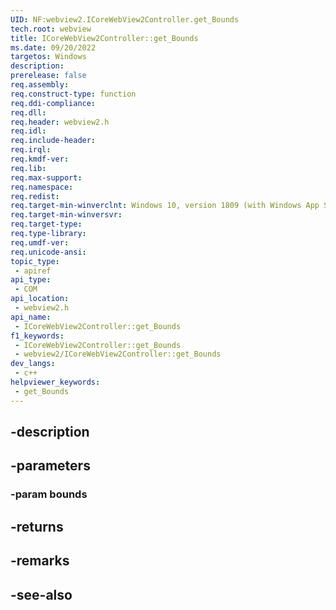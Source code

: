 ```yaml
---
UID: NF:webview2.ICoreWebView2Controller.get_Bounds
tech.root: webview
title: ICoreWebView2Controller::get_Bounds
ms.date: 09/20/2022
targetos: Windows
description: 
prerelease: false
req.assembly: 
req.construct-type: function
req.ddi-compliance: 
req.dll: 
req.header: webview2.h
req.idl: 
req.include-header: 
req.irql: 
req.kmdf-ver: 
req.lib: 
req.max-support: 
req.namespace: 
req.redist: 
req.target-min-winverclnt: Windows 10, version 1809 (with Windows App SDK 1.1 or later)
req.target-min-winversvr: 
req.target-type: 
req.type-library: 
req.umdf-ver: 
req.unicode-ansi: 
topic_type:
 - apiref
api_type:
 - COM
api_location:
 - webview2.h
api_name:
 - ICoreWebView2Controller::get_Bounds
f1_keywords:
 - ICoreWebView2Controller::get_Bounds
 - webview2/ICoreWebView2Controller::get_Bounds
dev_langs:
 - c++
helpviewer_keywords:
 - get_Bounds
---
```


## -description

## -parameters

### -param bounds

## -returns

## -remarks

## -see-also

